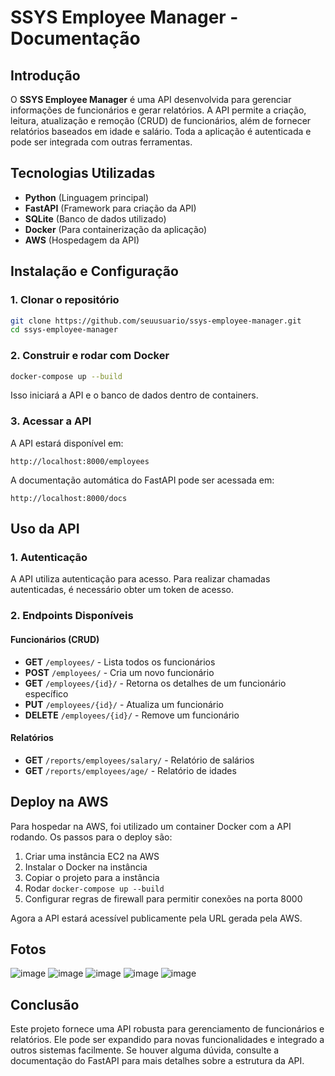 # SSYS Employee Manager - Documentação

## Introdução
O **SSYS Employee Manager** é uma API desenvolvida para gerenciar informações de funcionários e gerar relatórios. A API permite a criação, leitura, atualização e remoção (CRUD) de funcionários, além de fornecer relatórios baseados em idade e salário. Toda a aplicação é autenticada e pode ser integrada com outras ferramentas.

## Tecnologias Utilizadas
- **Python** (Linguagem principal)
- **FastAPI** (Framework para criação da API)
- **SQLite** (Banco de dados utilizado)
- **Docker** (Para containerização da aplicação)
- **AWS** (Hospedagem da API)

## Instalação e Configuração

### 1. Clonar o repositório
```bash
git clone https://github.com/seuusuario/ssys-employee-manager.git
cd ssys-employee-manager
```

### 2. Construir e rodar com Docker
```bash
docker-compose up --build
```
Isso iniciará a API e o banco de dados dentro de containers.

### 3. Acessar a API
A API estará disponível em:
```
http://localhost:8000/employees
```

A documentação automática do FastAPI pode ser acessada em:
```
http://localhost:8000/docs
```

## Uso da API

### 1. Autenticação
A API utiliza autenticação para acesso. Para realizar chamadas autenticadas, é necessário obter um token de acesso.

### 2. Endpoints Disponíveis

#### Funcionários (CRUD)
- **GET** `/employees/` - Lista todos os funcionários
- **POST** `/employees/` - Cria um novo funcionário
- **GET** `/employees/{id}/` - Retorna os detalhes de um funcionário específico
- **PUT** `/employees/{id}/` - Atualiza um funcionário
- **DELETE** `/employees/{id}/` - Remove um funcionário

#### Relatórios
- **GET** `/reports/employees/salary/` - Relatório de salários
- **GET** `/reports/employees/age/` - Relatório de idades

## Deploy na AWS
Para hospedar na AWS, foi utilizado um container Docker com a API rodando. Os passos para o deploy são:

1. Criar uma instância EC2 na AWS
2. Instalar o Docker na instância
3. Copiar o projeto para a instância
4. Rodar `docker-compose up --build`
5. Configurar regras de firewall para permitir conexões na porta 8000

Agora a API estará acessível publicamente pela URL gerada pela AWS.

## Fotos

![image](https://github.com/user-attachments/assets/db4e6bb8-71e7-4e31-a6f7-985ee6438537)
![image](https://github.com/user-attachments/assets/bc6d9048-c921-41d1-96be-efcc3d146cef)
![image](https://github.com/user-attachments/assets/707c9339-f248-4271-84a8-309d18edfb7a)
![image](https://github.com/user-attachments/assets/195daecd-5a3d-4921-bcde-fb40318fdd52)
![image](https://github.com/user-attachments/assets/6085dbc9-c525-4d5c-9995-b9375c2b49cb)





## Conclusão
Este projeto fornece uma API robusta para gerenciamento de funcionários e relatórios. Ele pode ser expandido para novas funcionalidades e integrado a outros sistemas facilmente. Se houver alguma dúvida, consulte a documentação do FastAPI para mais detalhes sobre a estrutura da API.

